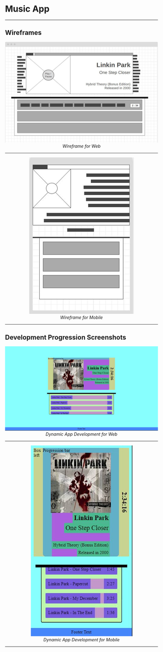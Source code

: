 # Music App

---

## Wireframes

<p align="center">
  <img src="img/wireframe-web.JPG?raw=true" alt="Wireframe web"/>
  <br>
  <i>Wireframe for Web</i>
</p>

---

<p align="center">
  <img src="img/wireframe-mobile.JPG?raw=true" alt="Wireframe mobile"/>
  <br>
  <i>Wireframe for Mobile</i>
</p>

---

## Development Progression Screenshots

<p align="center">
  <img src="img/development1.JPG?raw=true" alt="Development Web"/>
  <br>
  <i>Dynamic App Development for Web</i>
</p>

---

<p align="center">
  <img src="img/development2.JPG?raw=true" alt="Wireframe Mobile"/>
  <br>
  <i>Dynamic App Development for Mobile</i>
</p>

---
